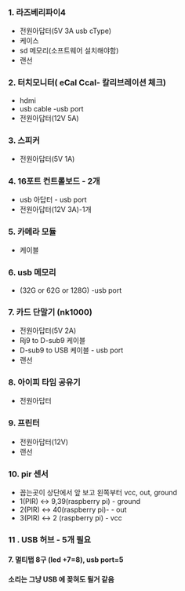 


### 1. 라즈베리파이4
  - 전원아답터(5V 3A usb cType)
  - 케이스
  - sd 메모리(소프트웨어 설치해야함)
  - 랜선

### 2. 터치모니터( eCal Ccal- 칼리브레이션 체크) 
  - hdmi
  - usb cable -usb port
  - 전원아답터(12V 5A)

### 3. 스피커 
  - 전원아답터(5V 1A)

### 4. 16포트 컨트롤보드 - 2개 
  - usb 아답터  - usb port
  - 전원아답터(12V 3A)-1개

### 5. 카메라 모듈
  - 케이블

### 6. usb 메모리
  - (32G or 62G or 128G) -usb port

### 7. 카드 단말기 (nk1000)
  - 전원아답터(5V 2A)
  - Rj9 to D-sub9 케이블
  - D-sub9 to USB 케이블 - usb port
  - 랜선

### 8. 아이피 타임 공유기
  - 전원아답터

  
### 9. 프린터
  - 전원아답터(12V)
  - 랜선

### 10. pir 센서
  - 꼽는곳이 상단에서 앞 보고 왼쪽부터 vcc, out, ground
  - 1(PIR) <-> 9,39(raspberry pi) - ground
  - 2(PIR) <-> 40(raspberry pi)-  - out
  - 3(PIR) <-> 2 (raspberry pi)  - vcc

### 11 . USB 허브 - 5개 필요 
  
  
#### 7. 멀티탭 8구  (led +7=8), usb port=5

#### 소리는 그냥 USB 에 꽂혀도 될거 같음 

